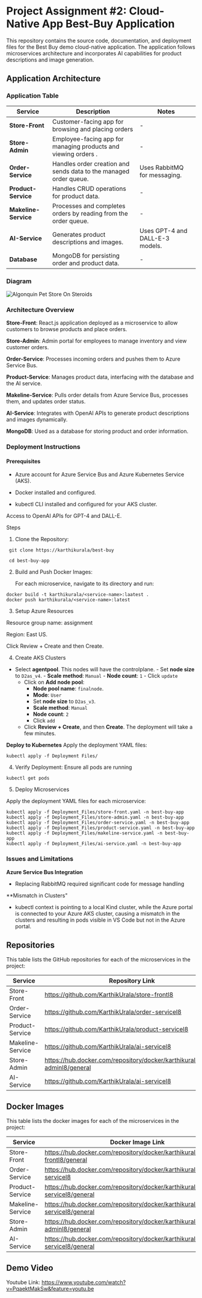 # Project Assignment #2: Cloud-Native App Best-Buy Application

This repository contains the source code, documentation, and deployment files for the Best Buy demo cloud-native application. The application follows microservices architecture and incorporates AI capabilities for product descriptions and image generation.

## Application Architecture

### Application Table

| Service              | Description                                                       | Notes                           |
| -------------------- | ----------------------------------------------------------------- | ------------------------------- |
| **Store-Front**      | Customer-facing app for browsing and placing orders              | -                               |
| **Store-Admin**      | Employee-facing app for managing products and viewing orders .    | -                               |
| **Order-Service**    | Handles order creation and sends data to the managed order queue. | Uses RabbitMQ for messaging.    |
| **Product-Service**  | Handles CRUD operations for product data.                         | -                               |
| **Makeline-Service** | Processes and completes orders by reading from the order queue.   | -                               |
| **AI-Service**       | Generates product descriptions and images.                        | Uses GPT-4 and DALL-E-3 models. |
| **Database**         | MongoDB for persisting order and product data.                    | -                               |


### Diagram

![Algonquin Pet Store On Steroids](https://github.com/user-attachments/assets/ca65182d-4497-4cb0-9125-ce32c821e4aa)

### Architecture Overview

**Store-Front**: React.js application deployed as a microservice to allow customers to browse products and place orders.

**Store-Admin**: Admin portal for employees to manage inventory and view customer orders.

**Order-Service**: Processes incoming orders and pushes them to Azure Service Bus.

**Product-Service**: Manages product data, interfacing with the database and the AI service.

**Makeline-Service**: Pulls order details from Azure Service Bus, processes them, and updates order status.

**AI-Service**: Integrates with OpenAI APIs to generate product descriptions and images dynamically.

**MongoDB**: Used as a database for storing product and order information.

### Deployment Instructions

#### Prerequisites

* Azure account for Azure Service Bus and Azure Kubernetes Service (AKS).

* Docker installed and configured.

* kubectl CLI installed and configured for your AKS cluster.

Access to OpenAI APIs for GPT-4 and DALL-E.

Steps

1. Clone the Repository:
```
 git clone https://karthikurala/best-buy 
 ```
```
 cd best-buy-app
```
2. Build and Push Docker Images:

   For each microservice, navigate to its directory and run:
```
docker build -t karthikurala/<service-name>:laatest .
docker push karthikurala/<service-name>:latest
```
3. Setup Azure Resources

Resource group name: assignment

Region: East US.

Click Review + Create and then Create.

4. Create AKS Clusters

- Select **agentpool**. This nodes will have the controlplane.
        - Set **node size** to `D2as_v4`.
        - **Scale method**: `Manual`
        - **Node count**: `1`
        - Click `update`
     - Click on **Add node pool**:
        - **Node pool name**: `finalnode`.
        - **Mode**: `User` 
        - Set **node size** to `D2as_v3`.
        - **Scale method**: `Manual`
        - **Node count**: `2`
        - Click `add`
   - Click **Review + Create**, and then **Create**. The deployment will take a few minutes.

**Deploy to Kubernetes** Apply the deployment YAML files:
```
kubectl apply -f Deployment Files/
 ```

4. Verify Deployment:
   Ensure all pods are running
```
kubectl get pods
```
5. Deploy Microservices

Apply the deployment YAML files for each microservice:

```
kubectl apply -f Deployment_Files/store-front.yaml -n best-buy-app
kubectl apply -f Deployment_Files/store-admin.yaml -n best-buy-app
kubectl apply -f Deployment_Files/order-service.yaml -n best-buy-app
kubectl apply -f Deployment_Files/product-service.yaml -n best-buy-app
kubectl apply -f Deployment_Files/makeline-service.yaml -n best-buy-app
kubectl apply -f Deployment_Files/ai-service.yaml -n best-buy-app

```
### Issues and Limitations
**Azure Service Bus Integration**
   - Replacing RabbitMQ required significant code for message handling
     
**Mismatch in Clusters"
   - kubectl context is pointing to a local Kind cluster, while the Azure portal is connected to your Azure AKS cluster, causing a mismatch in the clusters and resulting in pods visible in VS Code but not in the Azure portal.


## Repositories
This table lists the GitHub repositories for each of the microservices in the project:

| **Service**        | **Repository Link**                          |
|--------------------|----------------------------------------------|
| Store-Front        | https://github.com/KarthikUrala/store-frontl8 |
| Order-Service      | https://github.com/KarthikUrala/order-servicel8 |
| Product-Service    | https://github.com/KarthikUrala/product-servicel8 |
| Makeline-Service   | https://github.com/KarthikUrala/ai-servicel8 |
| Store-Admin        | https://hub.docker.com/repository/docker/karthikurala/store-adminl8/general |
| AI-Service         | https://github.com/KarthikUrala/ai-servicel8 |

## Docker Images
This table lists the docker images for each of the microservices in the project:

| **Service**        | **Docker Image Link**                          |
|--------------------|----------------------------------------------|
| Store-Front        | https://hub.docker.com/repository/docker/karthikurala/store-frontl8/general |
| Order-Service      | https://hub.docker.com/repository/docker/karthikurala/order-servicel8 |
| Product-Service    | https://hub.docker.com/repository/docker/karthikurala/product-servicel8/general |
| Makeline-Service   | https://hub.docker.com/repository/docker/karthikurala/makeline-servicel8/general |
| Store-Admin        | https://hub.docker.com/repository/docker/karthikurala/store-adminl8/general |
| AI-Service         | https://hub.docker.com/repository/docker/karthikurala/ai-servicel8/general |

## Demo Video

Youtube Link: https://www.youtube.com/watch?v=PqaektMakSw&feature=youtu.be
